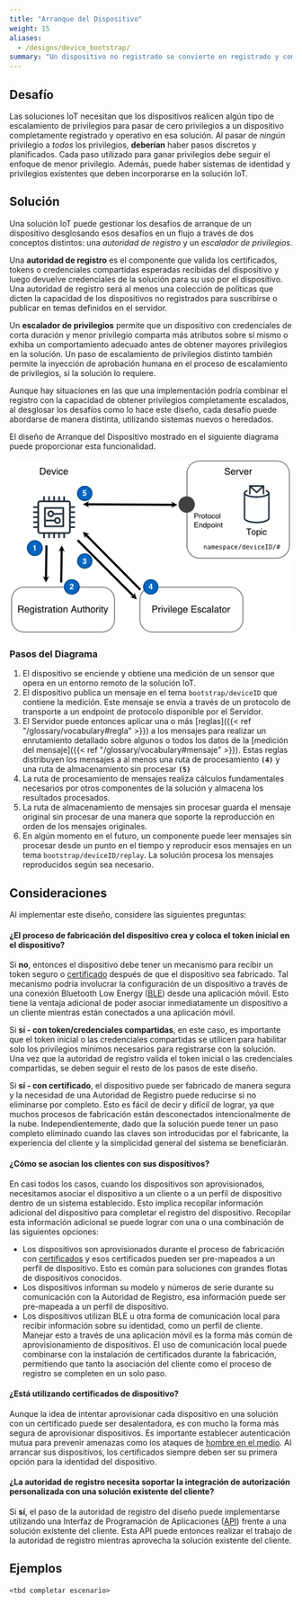 ```yaml
---
title: "Arranque del Dispositivo"
weight: 15
aliases:
  - /designs/device_bootstrap/
summary: "Un dispositivo no registrado se convierte en registrado y completamente funcional en una solución IoT."
---
```


## Desafío

Las soluciones IoT necesitan que los dispositivos realicen algún tipo de escalamiento de privilegios para pasar de cero privilegios a un dispositivo completamente registrado y operativo en esa solución. Al pasar de _ningún_ privilegio a _todos_ los privilegios, **deberían** haber pasos discretos y planificados. Cada paso utilizado para ganar privilegios debe seguir el enfoque de menor privilegio. Además, puede haber sistemas de identidad y privilegios existentes que deben incorporarse en la solución IoT.

## Solución

Una solución IoT puede gestionar los desafíos de arranque de un dispositivo desglosando esos desafíos en un flujo a través de dos conceptos distintos: una _autoridad de registro_ y un _escalador de privilegios_.

Una **autoridad de registro** es el componente que valida los certificados, tokens o credenciales compartidas esperadas recibidas del dispositivo y luego devuelve credenciales de la solución para su uso por el dispositivo. Una autoridad de registro será al menos una colección de políticas que dicten la capacidad de los dispositivos no registrados para suscribirse o publicar en temas definidos en el servidor.

Un **escalador de privilegios** permite que un dispositivo con credenciales de corta duración y menor privilegio comparta más atributos sobre sí mismo o exhiba un comportamiento adecuado antes de obtener mayores privilegios en la solución. Un paso de escalamiento de privilegios distinto también permite la inyección de aprobación humana en el proceso de escalamiento de privilegios, si la solución lo requiere.

Aunque hay situaciones en las que una implementación podría combinar el registro con la capacidad de obtener privilegios completamente escalados, al desglosar los desafíos como lo hace este diseño, cada desafío puede abordarse de manera distinta, utilizando sistemas nuevos o heredados.

El diseño de Arranque del Dispositivo mostrado en el siguiente diagrama puede proporcionar esta funcionalidad.

![Arquitectura de Arranque del Dispositivo](bootstrap.png)

### Pasos del Diagrama

1. El dispositivo se enciende y obtiene una medición de un sensor que opera en un entorno remoto de la solución IoT.
2. El dispositivo publica un mensaje en el tema `bootstrap/deviceID` que contiene la medición. Este mensaje se envía a través de un protocolo de transporte a un endpoint de protocolo disponible por el Servidor.
3. El Servidor puede entonces aplicar una o más [reglas]({{< ref "/glossary/vocabulary#regla" >}}) a los mensajes para realizar un enrutamiento detallado sobre algunos o todos los datos de la [medición del mensaje]({{< ref "/glossary/vocabulary#mensaje" >}}). Estas reglas distribuyen los mensajes a al menos una ruta de procesamiento **`(4)`** y una ruta de almacenamiento sin procesar **`(5)`**
4. La ruta de procesamiento de mensajes realiza cálculos fundamentales necesarios por otros componentes de la solución y almacena los resultados procesados.
5. La ruta de almacenamiento de mensajes sin procesar guarda el mensaje original sin procesar de una manera que soporte la reproducción en orden de los mensajes originales.
6. En algún momento en el futuro, un componente puede leer mensajes sin procesar desde un punto en el tiempo y reproducir esos mensajes en un tema `bootstrap/deviceID/replay`. La solución procesa los mensajes reproducidos según sea necesario.

## Consideraciones

Al implementar este diseño, considere las siguientes preguntas:

#### ¿El proceso de fabricación del dispositivo crea y coloca el token inicial en el dispositivo?

Si **no**, entonces el dispositivo debe tener un mecanismo para recibir un token seguro o [certificado](https://en.wikipedia.org/wiki/Public_key_certificate) después de que el dispositivo sea fabricado. Tal mecanismo podría involucrar la configuración de un dispositivo a través de una conexión Bluetooth Low Energy ([BLE](https://en.wikipedia.org/wiki/Bluetooth_Low_Energy)) desde una aplicación móvil. Esto tiene la ventaja adicional de poder asociar inmediatamente un dispositivo a un cliente mientras están conectados a una aplicación móvil.

Si **sí - con token/credenciales compartidas**, en este caso, es importante que el token inicial o las credenciales compartidas se utilicen para habilitar solo los privilegios mínimos necesarios para registrarse con la solución. Una vez que la autoridad de registro valida el token inicial o las credenciales compartidas, se deben seguir el resto de los pasos de este diseño.

Si **sí - con certificado**, el dispositivo puede ser fabricado de manera segura y la necesidad de una Autoridad de Registro puede reducirse si no eliminarse por completo. Esto es fácil de decir y difícil de lograr, ya que muchos procesos de fabricación están desconectados intencionalmente de la nube. Independientemente, dado que la solución puede tener un paso completo eliminado cuando las claves son introducidas por el fabricante, la experiencia del cliente y la simplicidad general del sistema se beneficiarán.

#### ¿Cómo se asocian los clientes con sus dispositivos?

En casi todos los casos, cuando los dispositivos son aprovisionados, necesitamos asociar el dispositivo a un cliente o a un perfil de dispositivo dentro de un sistema establecido. Esto implica recopilar información adicional del dispositivo para completar el registro del dispositivo. Recopilar esta información adicional se puede lograr con una o una combinación de las siguientes opciones:

- Los dispositivos son aprovisionados durante el proceso de fabricación con [certificados](https://en.wikipedia.org/wiki/Public_key_certificate) y esos certificados pueden ser pre-mapeados a un perfil de dispositivo. Esto es común para soluciones con grandes flotas de dispositivos conocidos.
- Los dispositivos informan su modelo y números de serie durante su comunicación con la Autoridad de Registro, esa información puede ser pre-mapeada a un perfil de dispositivo.
- Los dispositivos utilizan BLE u otra forma de comunicación local para recibir información sobre su identidad, como un perfil de cliente. Manejar esto a través de una aplicación móvil es la forma más común de aprovisionamiento de dispositivos. El uso de comunicación local puede combinarse con la instalación de certificados durante la fabricación, permitiendo que tanto la asociación del cliente como el proceso de registro se completen en un solo paso.

#### ¿Está utilizando certificados de dispositivo?

Aunque la idea de intentar aprovisionar cada dispositivo en una solución con un certificado puede ser desalentadora, es con mucho la forma más segura de aprovisionar dispositivos. Es importante establecer autenticación mutua para prevenir amenazas como los ataques de [hombre en el medio](https://en.wikipedia.org/wiki/Man-in-the-middle_attack). Al arrancar sus dispositivos, los certificados siempre deben ser su primera opción para la identidad del dispositivo.

#### ¿La autoridad de registro necesita soportar la integración de autorización personalizada con una solución existente del cliente?

Si **sí**, el paso de la autoridad de registro del diseño puede implementarse utilizando una Interfaz de Programación de Aplicaciones ([API](https://en.wikipedia.org/wiki/Application_programming_interface)) frente a una solución existente del cliente. Esta API puede entonces realizar el trabajo de la autoridad de registro mientras aprovecha la solución existente del cliente.

## Ejemplos

    <tbd completar escenario>
